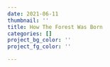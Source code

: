 ```yaml
---
date: 2021-06-11
thumbnail: ''
title: How The Forest Was Born
categories: []
project_bg_color: ''
project_fg_color: ''

---
```

